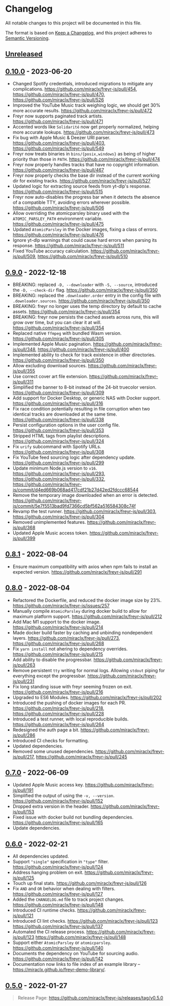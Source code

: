 # Changelog

All notable changes to this project will be documented in this file.

The format is based on [Keep a Changelog](https://keepachangelog.com/en/1.0.0/),
and this project adheres to [Semantic Versioning](https://semver.org/spec/v2.0.0.html).

## [Unreleased]

## [0.10.0] - 2023-06-20

- Changed Spotify credentials, introduced migrations to mitigate any complications. <https://github.com/miraclx/freyr-js/pull/454>, <https://github.com/miraclx/freyr-js/pull/470>, <https://github.com/miraclx/freyr-js/pull/526>
- Improved the YouTube Music track weighing logic, we should get 30% more accurate results. <https://github.com/miraclx/freyr-js/pull/472>
- Freyr now supports paginated track artists. <https://github.com/miraclx/freyr-js/pull/471>
- Accented words like `Solidarité` now get properly normalized, helping more accurate lookups. <https://github.com/miraclx/freyr-js/pull/473>
- Fix bug with Apple Music & Deezer URI parser. <https://github.com/miraclx/freyr-js/pull/403>, <https://github.com/miraclx/freyr-js/pull/549>
- Freyr now treats binaries in `bins/{posix,windows}` as being of higher priority than those in `PATH`. <https://github.com/miraclx/freyr-js/pull/474>
- Freyr now properly handles tracks that have no copyright information. <https://github.com/miraclx/freyr-js/pull/467>
- Freyr now properly checks the base dir instead of the current working dir for existing tracks. <https://github.com/miraclx/freyr-js/pull/527>
- Updated logic for extracting source feeds from yt-dlp's response. <https://github.com/miraclx/freyr-js/pull/515>
- Freyr now auto-disables the progress bar when it detects the absence of a compatible TTY, avoiding errors wherever possible. <https://github.com/miraclx/freyr-js/pull/506>
- Allow overriding the atomicparsley binary used with the `ATOMIC_PARSLEY_PATH` environment variable. <https://github.com/miraclx/freyr-js/pull/475>
- Updated `AtomicParsley` in the Docker images, fixing a class of errors. <https://github.com/miraclx/freyr-js/pull/476>
- Ignore yt-dlp warnings that could cause hard errors when parsing its response. <https://github.com/miraclx/freyr-js/pull/511>
- Fixed YouTube accuracy calculation. <https://github.com/miraclx/freyr-js/pull/509>, <https://github.com/miraclx/freyr-js/pull/510>

## [0.9.0] - 2022-12-18

- BREAKING: replaced `-D, --downloader` with `-S, --source`, introduced the `-D, --check-dir` flag. <https://github.com/miraclx/freyr-js/pull/350>
- BREAKING: replaced the `.downloader.order` entry in the config file with `.downloader.sources`. <https://github.com/miraclx/freyr-js/pull/350>
- BREAKING: freyr no longer uses the temp directory by default to cache assets. <https://github.com/miraclx/freyr-js/pull/354>
- BREAKING: freyr now persists the cached assets across runs, this will grow over time, but you can clear it at will. <https://github.com/miraclx/freyr-js/pull/354>
- Replaced native `ffmpeg` with bundled Wasm version. <https://github.com/miraclx/freyr-js/pull/305>
- Implemented Apple Music pagination. <https://github.com/miraclx/freyr-js/pull/348>, <https://github.com/miraclx/freyr-js/pull/400>
- Implemented ability to check for track existence in other directories. <https://github.com/miraclx/freyr-js/pull/350>
- Allow excluding download sources. <https://github.com/miraclx/freyr-js/pull/355>
- Use correct cover art file extension. <https://github.com/miraclx/freyr-js/pull/311>
- Simplified the banner to 8-bit instead of the 24-bit truecolor version. <https://github.com/miraclx/freyr-js/pull/309>
- Add support for Docker Desktop, or generic NAS with Docker support. <https://github.com/miraclx/freyr-js/pull/316>
- Fix race condition potentially resulting in file corruption when two identical tracks are downloaded at the same time. <https://github.com/miraclx/freyr-js/pull/338>
- Persist configuration options in the user config file. <https://github.com/miraclx/freyr-js/pull/353>
- Stripped HTML tags from playlist descriptions. <https://github.com/miraclx/freyr-js/pull/324>
- Fix `urify` subcommand with Spotify URLs. <https://github.com/miraclx/freyr-js/pull/308>
- Fix YouTube feed sourcing logic after dependency update. <https://github.com/miraclx/freyr-js/pull/299>
- Update minimum Node.js version to `v16`. <https://github.com/miraclx/freyr-js/pull/293>, <https://github.com/miraclx/freyr-js/pull/332>, <https://github.com/miraclx/freyr-js/commit/d4ed669b068ad417cdf21b27d42ed2fdccc68544>
- Remove the temporary image downloaded when an error is detected. <https://github.com/miraclx/freyr-js/commit/5e7f5513bad9fd7366cd5bf562a516584308c74f>
- Revamp the test runner. <https://github.com/miraclx/freyr-js/pull/303>, <https://github.com/miraclx/freyr-js/pull/304>
- Removed unimplemented features. <https://github.com/miraclx/freyr-js/pull/368>
- Updated Apple Music access token. <https://github.com/miraclx/freyr-js/pull/399>

## [0.8.1] - 2022-08-04

- Ensure maximum compatibility with axios when npm fails to install an expected version. <https://github.com/miraclx/freyr-js/pull/291>

## [0.8.0] - 2022-08-04

- Refactored the Dockerfile, and reduced the docker image size by 23%. <https://github.com/miraclx/freyr-js/issues/257>
- Manually compile `AtomicParsley` during docker build to allow for maximum platform support. <https://github.com/miraclx/freyr-js/pull/212>
- Add Mac M1 support to the docker image. <https://github.com/miraclx/freyr-js/pull/214>
- Made docker build faster by caching and unbinding nondependent layers. <https://github.com/miraclx/freyr-js/pull/273>, <https://github.com/miraclx/freyr-js/pull/268>
- Fix `yarn install` not ahering to dependency overrides. <https://github.com/miraclx/freyr-js/pull/215>
- Add ability to disable the progressbar. <https://github.com/miraclx/freyr-js/pull/263>
- Remove persistent `tty` writing for normal logs. Allowing `stdout` piping for everything except the progressbar. <https://github.com/miraclx/freyr-js/pull/231>
- Fix long standing issue with freyr seeming frozen on exit. <https://github.com/miraclx/freyr-js/pull/216>
- Upgraded to ES6 Modules. <https://github.com/miraclx/freyr-js/pull/202>
- Introduced the pushing of docker images for each PR. <https://github.com/miraclx/freyr-js/pull/218>, <https://github.com/miraclx/freyr-js/pull/228>
- Introduced a test runner, with local reproducible builds. <https://github.com/miraclx/freyr-js/pull/264>
- Redesigned the auth page a bit. <https://github.com/miraclx/freyr-js/pull/286>
- Introduced CI checks for formatting.
- Updated dependencies.
- Removed some unused dependencies. <https://github.com/miraclx/freyr-js/pull/217>, <https://github.com/miraclx/freyr-js/pull/245>

## [0.7.0] - 2022-06-09

- Updated Apple Music access key. <https://github.com/miraclx/freyr-js/pull/191>
- Simplified the output of using the `-v, --version`. <https://github.com/miraclx/freyr-js/pull/152>
- Dropped extra version in the header. <https://github.com/miraclx/freyr-js/pull/153>
- Fixed issue with docker build not bundling dependencies. <https://github.com/miraclx/freyr-js/pull/165>
- Update dependencies.

## [0.6.0] - 2022-02-21

- All dependencies updated.
- Support `"single"` specification in `"type"` filter. <https://github.com/miraclx/freyr-js/pull/124>
- Address hanging problem on exit. <https://github.com/miraclx/freyr-js/pull/125>
- Touch up final stats. <https://github.com/miraclx/freyr-js/pull/126>
- Fix `AND` and `OR` behavior when dealing with filters. <https://github.com/miraclx/freyr-js/pull/127>
- Added the `CHANGELOG.md` file to track project changes. <https://github.com/miraclx/freyr-js/pull/148>
- Introduced CI runtime checks. <https://github.com/miraclx/freyr-js/pull/121>
- Introduced CI lint checks. <https://github.com/miraclx/freyr-js/pull/123> <https://github.com/miraclx/freyr-js/pull/137>
- Automated the CI release process. <https://github.com/miraclx/freyr-js/pull/123> <https://github.com/miraclx/freyr-js/pull/148>
- Support either `AtomicParsley` or `atomicparsley`. <https://github.com/miraclx/freyr-js/pull/140>
- Documents the dependency on YouTube for sourcing audio. <https://github.com/miraclx/freyr-js/pull/142>
- Documentation now links to file index of an example library – <https://miraclx.github.io/freyr-demo-library/>.

## [0.5.0] - 2022-01-27

> Release Page: <https://github.com/miraclx/freyr-js/releases/tag/v0.5.0>

[unreleased]: https://github.com/miraclx/freyr-js/compare/v0.10.0...HEAD
[0.10.0]: https://github.com/miraclx/freyr-js/releases/compare/v0.9.0...v0.10.0
[0.9.0]: https://github.com/miraclx/freyr-js/releases/compare/v0.8.1...v0.9.0
[0.8.1]: https://github.com/miraclx/freyr-js/releases/compare/v0.8.0...v0.8.1
[0.8.0]: https://github.com/miraclx/freyr-js/releases/compare/v0.7.0...v0.8.0
[0.7.0]: https://github.com/miraclx/freyr-js/releases/compare/v0.6.0...v0.7.0
[0.6.0]: https://github.com/miraclx/freyr-js/releases/compare/v0.5.0...v0.6.0
[0.5.0]: https://github.com/miraclx/freyr-js/releases/tag/v0.5.0
